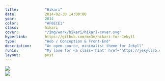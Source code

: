 ```yaml
---
title:            "Hikari"
date:             2014-02-30 14:00:00
year:             2014
color:            "#F0ECE1"
class:            hikari
cover:            "/img/work/hikari/hikari-cover.svg"
hyperlink:        https://github.com/mx3m/hikari-for-Jekyll
type:             "Web / Conception & Front-End"
description:      "An open-source, minimalist theme for Jekyll"
runin:            "My love for <a class='hint' href='https://jekyllrb.com/'>Jekyll</a> pushed me to create a minimal, code-friendly, easily customizable theme for it. Hikari was born. <a class='hint' href='https://github.com/mx3m/hikari-for-jekyll'>The repository</a> is no longer active but the theme is still compatible with Jekyll's latest update, you can use it as a starter point for your next blog project."
layout:           post
---
```


<div class="post-content-grid">
  <div class="post-content-column column-2">
    <img class="post-content-screen desktop" src="{{ site.baseurl }}/img/work/hikari/hikari-article-desktop.png" />
  </div>
  <div class="post-content-column column-3">
    <img class="post-content-screen iphone" src="{{ site.baseurl }}/img/work/hikari/hikari-index-mobile.png" />
  </div>
</div>
